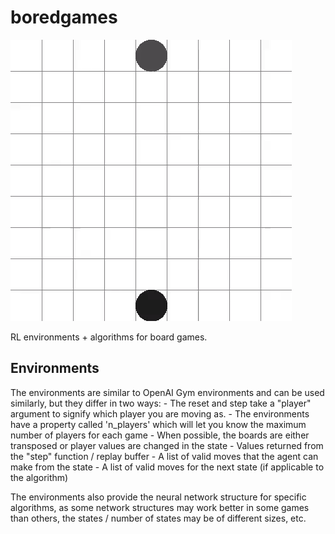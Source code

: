# boredgames

![Quoridor Example](https://github.com/mkovalski/boredgames/blob/master/images/quoridor_example.gif)

RL environments + algorithms for board games.


## Environments

The environments are similar to OpenAI Gym environments and can be used similarly, but they differ in two ways:
    - The reset and step take a "player" argument to signify which player you are moving as.
        - The environments have a property called 'n_players' which will let you know the maximum number of players for each game
        - When possible, the boards are either transposed or player values are changed in the state
    - Values returned from the "step" function / replay buffer
        - A list of valid moves that the agent can make from the state
        - A list of valid moves for the next state (if applicable to the algorithm)

The environments also provide the neural network structure for specific algorithms, as some network structures
may work better in some games than others, the states / number of states may be of different sizes, etc.
